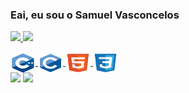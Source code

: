 ### Eai, eu sou o Samuel Vasconcelos 

<!--
**samucavm2/samucavm2** is a ✨ _special_ ✨ repository because its `README.md` (this file) appears on your GitHub profile.

Here are some ideas to get you started:

- 🔭 Eu trabalho com c++
- 🌱 Estou aprendendo html/css/javascrpt
- 👯 Estou fazendo um projeto d eum pizzaria em c++
- 💬 Ask me about c++
- 📫 How to reach me: samuel.avm2@gmail.com
- ⚡ Fun fact: Back-end > front-end
-->
<div>
  <a href = "https://github.com/samucavm2">
    <img height= "180em" src="https://github-readme-stats.vercel.app/api?username=samucavm2&show_icons-true&theme-draculak&include_all_commits=true&count_private-true"/>
    <img height= "180em" src="https://github-readme-stats.vercel.app/api/top-langs/?username=samucavm2&layout=compact&lang_count=168theme=dracula"/>
</div>

<div style="display: inline_block"><br>
  <img align="center" alt="Rafa-Js" height="30" width="40" 
src="https://raw.githubusercontent.com/devicons/devicon/master/icons/cplusplus/cplusplus-original.svg">
  <img align="center" alt="Rafa-Csharp" height="30" width="40" src="https://raw.githubusercontent.com/devicons/devicon/master/icons/c/c-original.svg">
  <img align="center" alt="Rafa-HTML" height="30" width="40" src="https://raw.githubusercontent.com/devicons/devicon/master/icons/html5/html5-original.svg">
  <img align="center" alt="Rafa-CSS" height="30" width="40" src="https://raw.githubusercontent.com/devicons/devicon/master/icons/css3/css3-original.svg">

</div>
<div> 
  <a href="https://instagram.com/samucavm" target="_blank"><img src="https://img.shields.io/badge/-Instagram-%23E4405F?style=for-the-badge&logo=instagram&logoColor=white" target="_blank"></a>
  <a href="https://www.linkedin.com/in/samuel-vasconcelos-54a6681a7?utm_source=share&utm_campaign=share_via&utm_content=profile&utm_medium=android_app" target="_blank"><img src="https://img.shields.io/badge/-LinkedIn-%230077B5?style=for-the-badge&logo=linkedin&logoColor=white" target="_blank"></a> 
  
</div>
